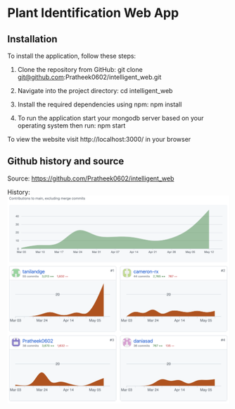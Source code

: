 # Plant Identification Web App 
## Installation
To install the application, follow these steps:

1. Clone the repository from GitHub:
    git clone git@github.com:Pratheek0602/intelligent_web.git

2. Navigate into the project directory:
    cd intelligent_web

3. Install the required dependencies using npm:
    npm install

4. To run the application start your mongodb server based on your operating system then run:
    npm start
    
To view the website visit http://localhost:3000/ in your browser

## Github history and source

Source: https://github.com/Pratheek0602/intelligent_web

History:
<img width="910" alt="github-contributions" src="public/images/github-contributions.png">
    
